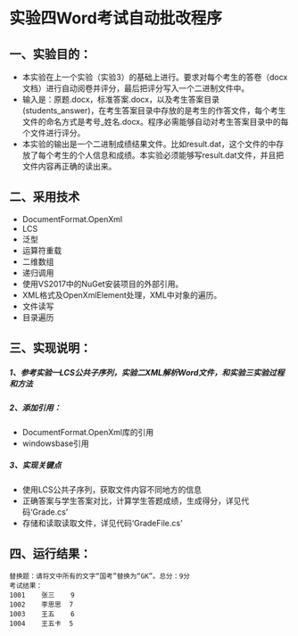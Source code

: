 # 实验四Word考试自动批改程序
## 一、实验目的：
- 本实验在上一个实验（实验3）的基础上进行。要求对每个考生的答卷（docx文档）进行自动阅卷并评分，最后把评分写入一个二进制文件中。
- 输入是：原题.docx，标准答案.docx，以及考生答案目录(students_answer)，在考生答案目录中存放的是考生的作答文件，每个考生文件的命名方式是考号_姓名.docx。程序必需能够自动对考生答案目录中的每个文件进行评分。
- 本实验的输出是一个二进制成绩结果文件。比如result.dat，这个文件的中存放了每个考生的个人信息和成绩。本实验必须能够写result.dat文件，并且把文件内容再正确的读出来。
## 二、采用技术
- DocumentFormat.OpenXml
- LCS
- 泛型
- 运算符重载
- 二维数组
- 递归调用
- 使用VS2017中的NuGet安装项目的外部引用。
- XML格式及OpenXmlElement处理，XML中对象的遍历。
- 文件读写
- 目录遍历
## 三、实现说明：
##### 1、参考实验一LCS公共子序列，实验二XML解析Word文件，和实验三实验过程和方法
##### 2、添加引用：
- DocumentFormat.OpenXml库的引用
- windowsbase引用  
##### 3、实现关键点
- 使用LCS公共子序列，获取文件内容不同地方的信息
- 正确答案与学生答案对比，计算学生答题成绩，生成得分，详见代码‘Grade.cs’
- 存储和读取读取文件，详见代码‘GradeFile.cs’
## 四、运行结果：
```
替换题：请将文中所有的文字“国考”替换为“GK”。总分：9分
考试结果：
1001    张三    9
1002    李思思  7
1003    王五    6
1004    王五卡  5

```

 
